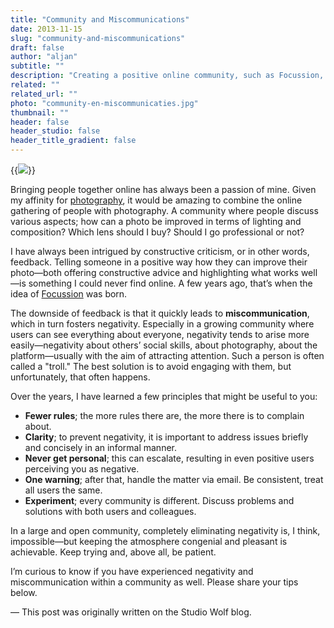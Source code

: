 ```yaml
---
title: "Community and Miscommunications"
date: 2013-11-15
slug: "community-and-miscommunications"
draft: false
author: "aljan"
subtitle: ""
description: "Creating a positive online community, such as Focussion, requires strategies to combat miscommunication and negativity. Principles such as fewer rules, clarity, and patience help keep the atmosphere congenial."
related: ""
related_url: ""
photo: "community-en-miscommunicaties.jpg"
thumbnail: ""
header: false
header_studio: false
header_title_gradient: false
---
```


{{<image src="community-en-miscommunicaties.jpg">}}

Bringing people together online has always been a passion of mine. Given my affinity for [photography](http://aljanscholtens.nl/photography), it would be amazing to combine the online gathering of people with photography. A community where people discuss various aspects; how can a photo be improved in terms of lighting and composition? Which lens should I buy? Should I go professional or not?

I have always been intrigued by constructive criticism, or in other words, feedback. Telling someone in a positive way how they can improve their photo—both offering constructive advice and highlighting what works well—is something I could never find online. A few years ago, that’s when the idea of [Focussion](http://focussion.com/) was born.

The downside of feedback is that it quickly leads to **miscommunication**, which in turn fosters negativity. Especially in a growing community where users can see everything about everyone, negativity tends to arise more easily—negativity about others’ social skills, about photography, about the platform—usually with the aim of attracting attention. Such a person is often called a "troll." The best solution is to avoid engaging with them, but unfortunately, that often happens.

Over the years, I have learned a few principles that might be useful to you:

- **Fewer rules**; the more rules there are, the more there is to complain about.
- **Clarity**; to prevent negativity, it is important to address issues briefly and concisely in an informal manner.
- **Never get personal**; this can escalate, resulting in even positive users perceiving you as negative.
- **One warning**; after that, handle the matter via email. Be consistent, treat all users the same.
- **Experiment**; every community is different. Discuss problems and solutions with both users and colleagues.

In a large and open community, completely eliminating negativity is, I think, impossible—but keeping the atmosphere congenial and pleasant is achievable. Keep trying and, above all, be patient.

I’m curious to know if you have experienced negativity and miscommunication within a community as well. Please share your tips below.

— This post was originally written on the Studio Wolf blog.
